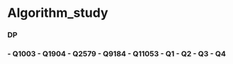 # Algorithm_study

<h3>DP<h3>
- Q1003
- Q1904
- Q2579
- Q9184
- Q11053


<Codility>
- Q1
- Q2
- Q3
- Q4